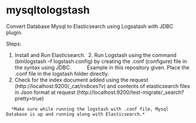 # mysqltologstash
Convert Database Mysql to Elasticsearch using Logsatash with JDBC plugin.

Steps:
  1.	Install and Run Elasticsearch.
  2.	Run Logstash using the command (bin\logstash –f logstash.config) by creating the .conf (configure) file in the syntax using JDBC.           Example in this repository given. Place the .conf file in the logstash folder directly. 
  3.	Check for the index document added using the request (http://localhost:9200/_cat/indices?v) and contents of elasticsearch files in         Json format at request (http://localhost:9200/test-migrate/_search?pretty=true)


      *Make sure while running the logstash with .conf file, Mysql Database is up and running along with Elasticsearch.*
